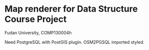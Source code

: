 # Map renderer for Data Structure Course Project

Fudan University, COMP130004h

Need PostgreSQL with PostGIS plugin. OSM2PGSQL imported styled.
